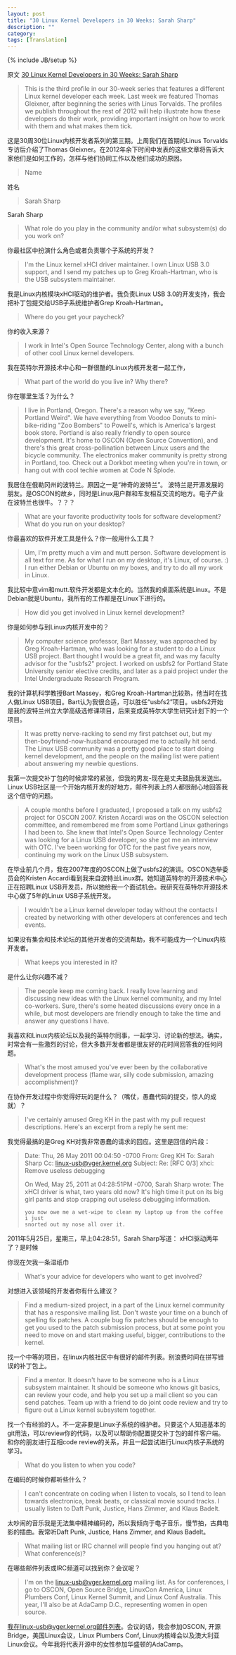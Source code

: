 ```yaml
---
layout: post
title: "30 Linux Kernel Developers in 30 Weeks: Sarah Sharp"
description: ""
category: 
tags: [Translation]
---
```

{% include JB/setup %}

原文 [30 Linux Kernel Developers in 30 Weeks: Sarah Sharp](https://www.linux.com/news/special-feature/linux-developers/593966-30-linux-kernel-developers-in-30-weeks-sarah-sharp)

> This is the third profile in our 30-week series that features a different Linux kernel developer each week. Last week we featured Thomas Gleixner, after beginning the series with Linus Torvalds. The profiles we publish throughout the rest of 2012 will help illustrate how these developers do their work, providing important insight on how to work with them and what makes them tick.

这是30周30位Linux内核开发者系列的第三期。上周我们在首期的Linus Torvalds专访后介绍了Thomas Gleixner。在2012年余下时间中发表的这些文章将告诉大家他们是如何工作的，怎样与他们协同工作以及他们成功的原因。
 
> Name

姓名

> Sarah Sharp

Sarah Sharp

> What role do you play in the community and/or what subsystem(s) do you work on?

你最社区中扮演什么角色或者负责哪个子系统的开发？

> I'm the Linux kernel xHCI driver maintainer. I own Linux USB 3.0 support, and I send my patches up to Greg Kroah-Hartman, who is the USB subsystem maintainer.

我是Linux内核模块xHCI驱动的维护者。我负责Linux USB 3.0的开发支持，我会把补丁包提交给USB子系统维护者Grep Kroah-Hartman。

> Where do you get your paycheck?

你的收入来源？

> I work in Intel's Open Source Technology Center, along with a bunch of other cool Linux kernel developers.

我在英特尔开源技术中心和一群很酷的Linux内核开发者一起工作，

> What part of the world do you live in? Why there?

你在哪里生活？为什么？

> I live in Portland, Oregon. There's a reason why we say, "Keep Portland Weird". We have everything from Voodoo Donuts to mini-bike-riding "Zoo Bombers" to Powell's, which is America's largest book store. Portland is also really friendly to open source development. It's home to OSCON (Open Source Convention), and there's this great cross-pollination between Linux users and the bicycle community. The electronics maker community is pretty strong in Portland, too. Check out a Dorkbot meeting when you're in town, or hang out with cool techie women at Code N Splode.

我居住在俄勒冈州的波特兰。原因之一是“神奇的波特兰”。 波特兰是开源发展的朋友。是OSCON的故乡，同时是Linux用户群和车友相互交流的地方。电子产业在波特兰也很牛。？？？

> What are your favorite productivity tools for software development? What do you run on your desktop?

你最喜欢的软件开发工具是什么？你一般用什么工具？

> Um, I'm pretty much a vim and mutt person. Software development is all text for me. As for what I run on my desktop, it's Linux, of course. :) I run either Debian or Ubuntu on my boxes, and try to do all my work in Linux.

我比较中意vim和mutt.软件开发都是文本化的。当然我的桌面系统是Linux。不是Debian就是Ubuntu，我所有的工作都是在Linux下进行的。

> How did you get involved in Linux kernel development?

你是如何参与到Linux内核开发中的？

> My computer science professor, Bart Massey, was approached by Greg Kroah-Hartman, who was looking for a student to do a Linux USB project. Bart thought I would be a great fit, and was my faculty advisor for the "usbfs2" project. I worked on usbfs2 for Portland State University senior elective credits, and later as a paid project under the Intel Undergraduate Research Program.

我的计算机科学教授Bart Massey，和Greg Kroah-Hartman比较熟，他当时在找人做Linux USB项目。Bart认为我很合适，可以胜任“usbfs2”项目。usbfs2开始是我的波特兰州立大学高级选修课项目，后来变成英特尔大学生研究计划下的一个项目。

> It was pretty nerve-racking to send my first patchset out, but my then-boyfriend-now-husband encouraged me to actually hit send. The Linux USB community was a pretty good place to start doing kernel development, and the people on the mailing list were patient about answering my newbie questions.

我第一次提交补丁包的时候非常的紧张，但我的男友-现在是丈夫鼓励我发送出。Linux USB社区是一个开始内核开发的好地方，邮件列表上的人都很耐心地回答我这个信守的问题。

> A couple months before I graduated, I proposed a talk on my usbfs2 project for OSCON 2007. Kristen Accardi was on the OSCON selection committee, and remembered me from some Portland Linux gatherings I had been to. She knew that Intel's Open Source Technology Center was looking for a Linux USB developer, so she got me an interview with OTC. I've been working for OTC for the past five years now, continuing my work on the Linux USB subsystem.

在毕业前几个月，我在2007年度的OSCON上做了usbfs2的演讲。OSCON选举委员会的Kristen Accardi看到我来自波特兰Linux群。她知道英特尔的开源技术中心正在招聘Linux USB开发员，所以她给我一个面试机会。我研究在英特尔开源技术中心做了5年的Linux USB子系统开发。

> I wouldn't be a Linux kernel developer today without the contacts I created by networking with other developers at conferences and tech events.

如果没有集会和技术论坛的其他开发者的交流帮助，我不可能成为一个Linux内核开发者。

> What keeps you interested in it?

是什么让你兴趣不减？

> The people keep me coming back. I really love learning and discussing new ideas with the Linux kernel community, and my Intel co-workers. Sure, there's some heated discussions every once in a while, but most developers are friendly enough to take the time and answer any questions I have.

我喜欢和Linux内核论坛以及我的英特尔同事，一起学习、讨论新的想法。确实，时常会有一些激烈的讨论，但大多数开发者都是很友好的花时间回答我的任何问题。

> What's the most amused you've ever been by the collaborative development process (flame war, silly code submission, amazing accomplishment)?

在协作开发过程中你觉得好玩的是什么？（嘴仗，愚蠢代码的提交，惊人的成就）？

> I've certainly amused Greg KH in the past with my pull request descriptions. Here's an excerpt from a reply he sent me:

我觉得最搞的是Greg KH对我非常愚蠢的请求的回应。这里是回信的片段：

> Date: Thu, 26 May 2011 00:04:50 -0700
> From: Greg KH 
> To: Sarah Sharp 
> Cc: linux-usb@vger.kernel.org
> Subject: Re: [RFC 0/3] xhci: Remove useless debugging
> 
> On Wed, May 25, 2011 at 04:28:51PM -0700, Sarah Sharp wrote:
>             The xHCI driver is what, two years old now? It's high time it put on
>             its big girl pants and stop crapping out useless debugging information.
> 
>     you now owe me a wet-wipe to clean my laptop up from the coffee i just
>     snorted out my nose all over it.

2011年5月25日，星期三，早上04:28:51，Sarah Sharp写道：
			xHCI驱动两年了？是时候

你现在欠我一条湿纸巾

> What's your advice for developers who want to get involved?

对想进入该领域的开发者你有什么建议？

> Find a medium-sized project, in a part of the Linux kernel community that has a responsive mailing list. Don't waste your time on a bunch of spelling fix patches. A couple bug fix patches should be enough to get you used to the patch submission process, but at some point you need to move on and start making useful, bigger, contributions to the kernel.

找一个中等的项目，在linux内核社区中有很好的邮件列表。别浪费时间在拼写错误的补丁包上。

> Find a mentor. It doesn't have to be someone who is a Linux subsystem maintainer. It should be someone who knows git basics, can review your code, and help you set up a mail client so you can send patches. Team up with a friend to do joint code review and try to figure out a Linux kernel subsystem together.

找一个有经验的人。不一定非要是Linux子系统的维护者。只要这个人知道基本的git用法，可以review你的代码，以及可以帮助你配置提交补丁包的邮件客户端。和你的朋友进行互相code review的关系，并且一起尝试进行Linux内核子系统的学习。

> What do you listen to when you code?

在编码的时候你都听些什么？

> I can't concentrate on coding when I listen to vocals, so I tend to lean towards electronica, break beats, or classical movie sound tracks. I usually listen to Daft Punk, Justice, Hans Zimmer, and Klaus Badelt.

太吵闹的音乐我是无法集中精神编码的，所以我倾向于电子音乐，慢节拍，古典电影的插曲。我常听Daft Punk, Justice, Hans Zimmer, and Klaus Badelt。

> What mailing list or IRC channel will people find you hanging out at? What conference(s)?

在哪些邮件列表或IRC频道可以找到你？会议呢？

> I'm on the linux-usb@vger.kernel.org mailing list. As for conferences, I go to OSCON, Open Source Bridge, LinuxCon America, Linux Plumbers Conf, Linux Kernel Summit, and Linux Conf Australia. This year, I'll also be at AdaCamp D.C., representing women in open source.

我在linux-usb@vger.kernel.org邮件列表。会议的话，我会参加OSCON, 开源Bridge，美国Linux会议，Linux Plumbers Conf, Linux内核峰会以及澳大利亚Linux会议。今年我将代表开源中的女性参加华盛顿的AdaCamp。

